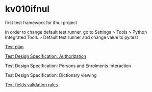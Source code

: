 # kv010ifnul

first test framework for ifnul project

In order to change default test runner, go to Settings > Tools > Python Integrated Tools > Default test runner and change value to py.test

[Test plan](https://drive.google.com/file/d/0B-eCYJHMa12ebE1nMnAxTXF1M3c/view?usp=sharing) 

[Test Design Specification: Authorization](https://docs.google.com/document/d/1lkLuqq6MHeWO0gqJrZMV9JMiaaWA8X23TLmgs6UcW5M/edit?usp=sharing)

Test Design Specification: Persons and Enrolments Interaction

Test Design Specification: Dictionary viewing


[Text fields validation rules](https://docs.google.com/document/d/1E6WnUKA8GEU1loQV5hlfP4bqyW5IpJAdd-OHXV4wQcs/edit?usp=sharing)
